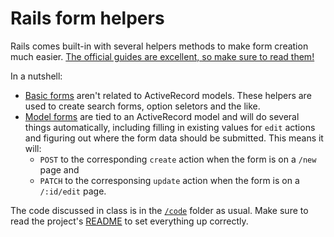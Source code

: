 # Rails form helpers

Rails comes built-in with several helpers methods to make form creation much easier. [The official guides are excellent, so make sure to read them!](http://guides.rubyonrails.org/form_helpers.html)

In a nutshell:

* [Basic forms](http://guides.rubyonrails.org/form_helpers.html#dealing-with-basic-forms) aren't related to ActiveRecord models. These helpers are used to create search forms, option seletors and the like.
* [Model forms](http://guides.rubyonrails.org/form_helpers.html#dealing-with-model-objects) are tied to an ActiveRecord model and will do several things automatically, including filling in existing values for `edit` actions and figuring out where the form data should be submitted. This means it will:
  * `POST` to the corresponding `create` action when the form is on a `/new` page and
  * `PATCH` to the corresponsing `update` action when the form is on a `/:id/edit` page.

The code discussed in class is in the [`/code`](code) folder as usual. Make sure to read the project's [README](code/README.md) to set everything up correctly.
